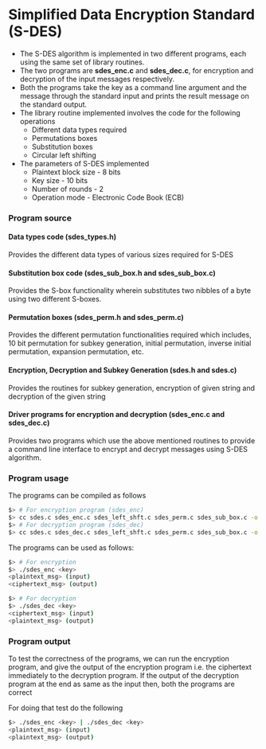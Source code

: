 # Simplified Data Encryption Standard (S-DES)

* The S-DES algorithm is implemented in two different programs, each using the
same set of library routines.
* The two programs are **sdes_enc.c** and **sdes_dec.c**, for encryption and
decryption of the input messages respectively.
* Both the programs take the key as a command line argument and the message through
the standard input and prints the result message on the standard output.
* The library routine implemented involves the code for the following operations
    + Different data types required
    + Permutations boxes
    + Substitution boxes
    + Circular left shifting
* The parameters of S-DES implemented
    + Plaintext block size - 8 bits
    + Key size - 10 bits
    + Number of rounds - 2
    + Operation mode - Electronic Code Book (ECB)

### Program source

#### Data types code (sdes_types.h)

Provides the different data types of various sizes required for S-DES

#### Substitution box code (sdes_sub_box.h and sdes_sub_box.c)

Provides the S-box functionality wherein substitutes two nibbles of a byte using
two different S-boxes.

#### Permutation boxes (sdes_perm.h and sdes_perm.c)

Provides the different permutation functionalities required which includes, 10
bit permutation for subkey generation, initial permutation, inverse initial
permutation, expansion permutation, etc.

#### Encryption, Decryption and Subkey Generation (sdes.h and sdes.c)

Provides the routines for subkey generation, encryption of given string and
decryption of the given string

#### Driver programs for encryption and decryption (sdes_enc.c and sdes_dec.c)

Provides two programs which use the above mentioned routines to provide a command
line interface to encrypt and decrypt messages using S-DES algorithm.

### Program usage

The programs can be compiled as follows

```zsh
$> # For encryption program (sdes_enc)
$> cc sdes.c sdes_enc.c sdes_left_shft.c sdes_perm.c sdes_sub_box.c -o sdes_enc
$> # For decryption program (sdes_dec)
$> cc sdes.c sdes_dec.c sdes_left_shft.c sdes_perm.c sdes_sub_box.c -o sdes_dec
```

The programs can be used as follows:

```zsh
$> # For encryption
$> ./sdes_enc <key>
<plaintext_msg> (input)
<ciphertext_msg> (output)
```

```zsh
$> # For decryption
$> ./sdes_dec <key>
<ciphertext_msg> (input)
<plaintext_msg> (output)
```

### Program output

To test the correctness of the programs, we can run the encryption program,
and give the output of the encryption program i.e. the ciphertext immediately
to the decryption program. If the output of the decryption program at the end
as same as the input then, both the programs are correct

For doing that test do the following

```zsh
$> ./sdes_enc <key> | ./sdes_dec <key>
<plaintext_msg> (input)
<plaintext_msg> (output)
```
